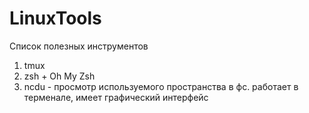 # LinuxTools
Список полезных инструментов


1. tmux
2. zsh + Oh My Zsh
3. ncdu - просмотр используемого пространства в фс. работает в терменале, имеет графический интерфейс
